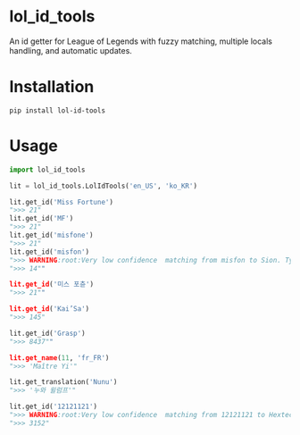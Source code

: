 # lol_id_tools
An id getter for League of Legends with fuzzy matching, multiple locals handling, and automatic updates.

# Installation

`pip install lol-id-tools`

# Usage
```python
import lol_id_tools

lit = lol_id_tools.LolIdTools('en_US', 'ko_KR')

lit.get_id('Miss Fortune')
">>> 21"
lit.get_id('MF')
">>> 21"
lit.get_id('misfone')
">>> 21"
lit.get_id('misfon')
">>> WARNING:root:Very low confidence  matching from misfon to Sion. Type: champion, Locale: fr_FR"
">>> 14""

lit.get_id('미스 포츈')
">>> 21""

lit.get_id('Kai’Sa')
">>> 145"

lit.get_id('Grasp')
">>> 8437""

lit.get_name(11, 'fr_FR')
">>> 'Maître Yi'"

lit.get_translation('Nunu')
">>> '누와 윌럼프'"

lit.get_id('12121121')
">>> WARNING:root:Very low confidence  matching from 12121121 to Hextech Protobelt-01. Type: item, Locale: en_US, Ratio 11"
">>> 3152"
```